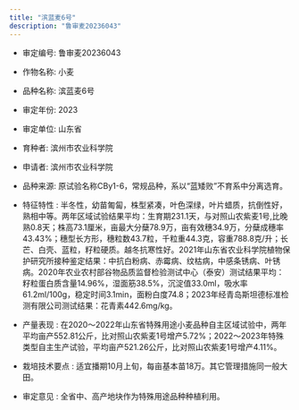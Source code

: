 ```yaml
---
title: "滨蓝麦6号"
description: "鲁审麦20236043"
---
```

* 审定编号:  鲁审麦20236043

*  作物名称:  小麦

*  品种名称:  滨蓝麦6号

*  审定年份:  2023

*  审定单位:  山东省

* 育种者:  滨州市农业科学院

*  申请者:  滨州市农业科学院

*  品种来源:  原试验名称CBy1-6，常规品种，系以“蓝矮败”不育系中分离选育。

*  特征特性 : 
半冬性，幼苗匍匐，株型紧凑，叶色深绿，叶片蜡质，抗倒性好，熟相中等。两年区域试验结果平均：生育期231.1天，与对照山农紫麦1号,比晚熟0.8天；株高73.1厘米，亩最大分蘖78.9万，亩有效穗34.9万，分蘖成穗率43.43%；穗型长方形，穗粒数43.7粒，千粒重44.3克，容重788.8克/升；长芒、白壳、蓝粒，籽粒硬质。越冬抗寒性好。2021年山东省农业科学院植物保护研究所接种鉴定结果：中抗白粉病、赤霉病、纹枯病，中感条锈病、叶锈病。2020年农业农村部谷物品质监督检验测试中心（泰安）测试结果平均：籽粒蛋白质含量14.96%，湿面筋38.5%，沉淀值33.0ml，吸水率61.2ml/100g，稳定时间3.1min，面粉白度74.8；2023年经青岛斯坦德标准检测有限公司测试结果：花青素442.6mg/kg。
 
*  产量表现 : 
在2020～2022年山东省特殊用途小麦品种自主区域试验中，两年平均亩产552.81公斤，比对照山农紫麦1号增产5.72%；2022～2023年特殊类型自主生产试验，平均亩产521.26公斤，比对照山农紫麦1号增产4.11%。

*  栽培技术要点 : 
适宜播期10月上旬，每亩基本苗18万。其它管理措施同一般大田。

*  审定意见 : 
全省中、高产地块作为特殊用途品种种植利用。

